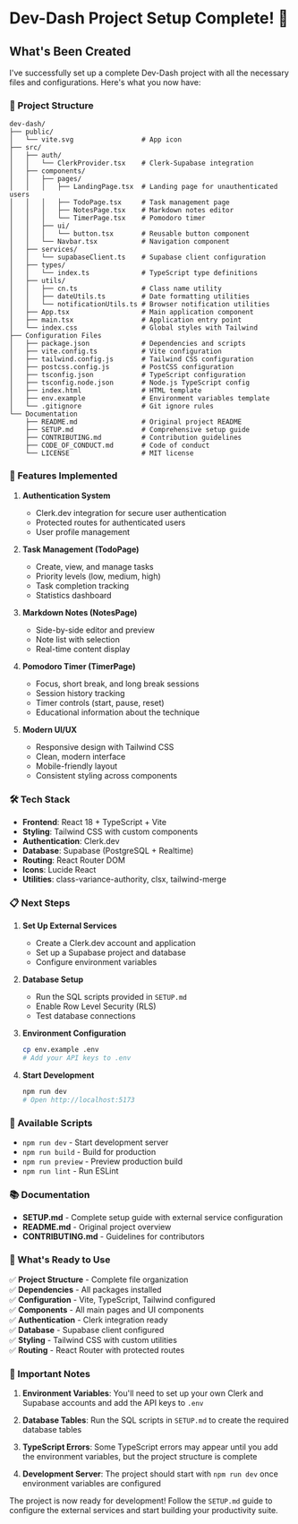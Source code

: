 # Dev-Dash Project Setup Complete! 🎉

## What's Been Created

I've successfully set up a complete Dev-Dash project with all the necessary files and configurations. Here's what you now have:

### 📁 Project Structure
```
dev-dash/
├── public/
│   └── vite.svg                 # App icon
├── src/
│   ├── auth/
│   │   └── ClerkProvider.tsx    # Clerk-Supabase integration
│   ├── components/
│   │   ├── pages/
│   │   │   ├── LandingPage.tsx  # Landing page for unauthenticated users
│   │   │   ├── TodoPage.tsx     # Task management page
│   │   │   ├── NotesPage.tsx    # Markdown notes editor
│   │   │   └── TimerPage.tsx    # Pomodoro timer
│   │   ├── ui/
│   │   │   └── button.tsx       # Reusable button component
│   │   └── Navbar.tsx           # Navigation component
│   ├── services/
│   │   └── supabaseClient.ts    # Supabase client configuration
│   ├── types/
│   │   └── index.ts             # TypeScript type definitions
│   ├── utils/
│   │   ├── cn.ts                # Class name utility
│   │   ├── dateUtils.ts         # Date formatting utilities
│   │   └── notificationUtils.ts # Browser notification utilities
│   ├── App.tsx                  # Main application component
│   ├── main.tsx                 # Application entry point
│   └── index.css                # Global styles with Tailwind
├── Configuration Files
│   ├── package.json             # Dependencies and scripts
│   ├── vite.config.ts           # Vite configuration
│   ├── tailwind.config.js       # Tailwind CSS configuration
│   ├── postcss.config.js        # PostCSS configuration
│   ├── tsconfig.json            # TypeScript configuration
│   ├── tsconfig.node.json       # Node.js TypeScript config
│   ├── index.html               # HTML template
│   ├── env.example              # Environment variables template
│   └── .gitignore               # Git ignore rules
└── Documentation
    ├── README.md                # Original project README
    ├── SETUP.md                 # Comprehensive setup guide
    ├── CONTRIBUTING.md          # Contribution guidelines
    ├── CODE_OF_CONDUCT.md       # Code of conduct
    └── LICENSE                  # MIT license
```

### 🚀 Features Implemented

1. **Authentication System**
   - Clerk.dev integration for secure user authentication
   - Protected routes for authenticated users
   - User profile management

2. **Task Management (TodoPage)**
   - Create, view, and manage tasks
   - Priority levels (low, medium, high)
   - Task completion tracking
   - Statistics dashboard

3. **Markdown Notes (NotesPage)**
   - Side-by-side editor and preview
   - Note list with selection
   - Real-time content display

4. **Pomodoro Timer (TimerPage)**
   - Focus, short break, and long break sessions
   - Session history tracking
   - Timer controls (start, pause, reset)
   - Educational information about the technique

5. **Modern UI/UX**
   - Responsive design with Tailwind CSS
   - Clean, modern interface
   - Mobile-friendly layout
   - Consistent styling across components

### 🛠 Tech Stack

- **Frontend**: React 18 + TypeScript + Vite
- **Styling**: Tailwind CSS with custom components
- **Authentication**: Clerk.dev
- **Database**: Supabase (PostgreSQL + Realtime)
- **Routing**: React Router DOM
- **Icons**: Lucide React
- **Utilities**: class-variance-authority, clsx, tailwind-merge

### 📋 Next Steps

1. **Set Up External Services**
   - Create a Clerk.dev account and application
   - Set up a Supabase project and database
   - Configure environment variables

2. **Database Setup**
   - Run the SQL scripts provided in `SETUP.md`
   - Enable Row Level Security (RLS)
   - Test database connections

3. **Environment Configuration**
   ```bash
   cp env.example .env
   # Add your API keys to .env
   ```

4. **Start Development**
   ```bash
   npm run dev
   # Open http://localhost:5173
   ```

### 🔧 Available Scripts

- `npm run dev` - Start development server
- `npm run build` - Build for production
- `npm run preview` - Preview production build
- `npm run lint` - Run ESLint

### 📚 Documentation

- **SETUP.md** - Complete setup guide with external service configuration
- **README.md** - Original project overview
- **CONTRIBUTING.md** - Guidelines for contributors

### 🎯 What's Ready to Use

✅ **Project Structure** - Complete file organization  
✅ **Dependencies** - All packages installed  
✅ **Configuration** - Vite, TypeScript, Tailwind configured  
✅ **Components** - All main pages and UI components  
✅ **Authentication** - Clerk integration ready  
✅ **Database** - Supabase client configured  
✅ **Styling** - Tailwind CSS with custom utilities  
✅ **Routing** - React Router with protected routes  

### 🚨 Important Notes

1. **Environment Variables**: You'll need to set up your own Clerk and Supabase accounts and add the API keys to `.env`

2. **Database Tables**: Run the SQL scripts in `SETUP.md` to create the required database tables

3. **TypeScript Errors**: Some TypeScript errors may appear until you add the environment variables, but the project structure is complete

4. **Development Server**: The project should start with `npm run dev` once environment variables are configured

The project is now ready for development! Follow the `SETUP.md` guide to configure the external services and start building your productivity suite. 